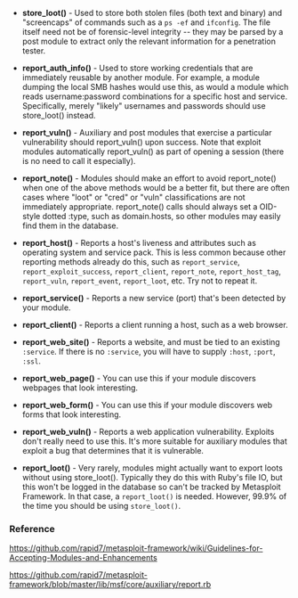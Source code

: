 * **store_loot()** - Used to store both stolen files (both text and binary) and "screencaps" of commands such as a ```ps -ef``` and ```ifconfig```. The file itself need not be of forensic-level integrity -- they may be parsed by a post module to extract only the relevant information for a penetration tester.

* **report_auth_info()** - Used to store working credentials that are immediately reusable by another module. For example, a module dumping the local SMB hashes would use this, as would a module which reads username:password combinations for a specific host and service. Specifically, merely "likely" usernames and passwords should use store_loot() instead.

* **report_vuln()** - Auxiliary and post modules that exercise a particular vulnerability should report_vuln() upon success. Note that exploit modules automatically report_vuln() as part of opening a session (there is no need to call it especially).

* **report_note()** - Modules should make an effort to avoid report_note() when one of the above methods would be a better fit, but there are often cases where "loot" or "cred" or "vuln" classifications are not immediately appropriate. report_note() calls should always set a OID-style dotted :type, such as domain.hosts, so other modules may easily find them in the database.

* **report_host()** - Reports a host's liveness and attributes such as operating system and service pack. This is less common because other reporting methods already do this, such as ```report_service```, ```report_exploit_success```, ```report_client```, ```report_note```, ```report_host_tag```, ```report_vuln```, ```report_event```, ```report_loot```, etc. Try not to repeat it.

* **report_service()** - Reports a new service (port) that's been detected by your module.

* **report_client()** - Reports a client running a host, such as a web browser.

* **report_web_site()** - Reports a website, and must be tied to an existing ```:service```. If there is no ```:service```, you will have to supply ```:host```, ```:port```, ```:ssl```.

* **report_web_page()** - You can use this if your module discovers webpages that look interesting.

* **report_web_form()** - You can use this if your module discovers web forms that look interesting.

* **report_web_vuln()** - Reports a web application vulnerability. Exploits don't really need to use this. It's more suitable for auxiliary modules that exploit a bug that determines that it is vulnerable.

* **report_loot()** - Very rarely, modules might actually want to export loots without using store_loot(). Typically they do this with Ruby's file IO, but this won't be logged in the database so can't be tracked by Metasploit Framework. In that case, a ```report_loot()``` is needed. However, 99.9% of the time you should be using ```store_loot()```.

### Reference

https://github.com/rapid7/metasploit-framework/wiki/Guidelines-for-Accepting-Modules-and-Enhancements

https://github.com/rapid7/metasploit-framework/blob/master/lib/msf/core/auxiliary/report.rb